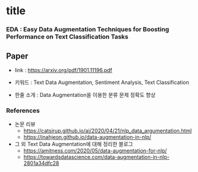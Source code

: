 ﻿# title

### EDA : Easy Data Augmentation Techniques for Boosting Performance on Text Classification Tasks

## Paper

- link : https://arxiv.org/pdf/1901.11196.pdf

- 키워드 : Text Data Augmentation, Sentiment Analysis, Text Classification

- 한줄 소개 : Data Augmentation을 이용한 분류 문제 정확도 향상

### References

- 논문 리뷰
  - https://catsirup.github.io/ai/2020/04/21/nlp_data_argumentation.html
  - https://inahjeon.github.io/data-augmentation-in-nlp/
- 그 외 Text Data Augmentation에 대해 정리한 블로그
  - https://amitness.com/2020/05/data-augmentation-for-nlp/
  - https://towardsdatascience.com/data-augmentation-in-nlp-2801a34dfc28